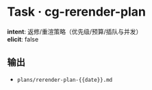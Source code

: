 # Task · cg-rerender-plan

**intent**: 返修/重渲策略（优先级/预算/插队与并发）  
**elicit**: false

## 输出

- `plans/rerender-plan-{{date}}.md`
